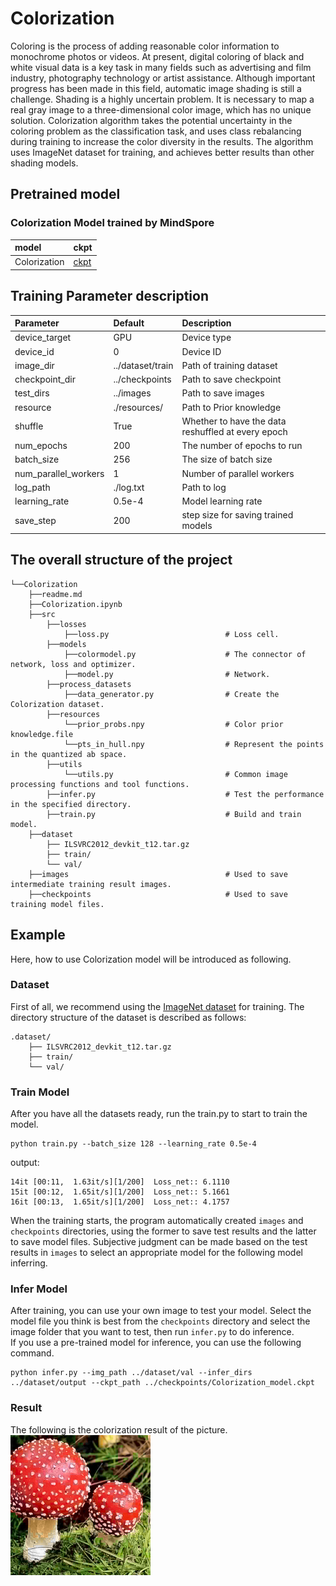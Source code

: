 # Colorization

Coloring is the process of adding reasonable color information to monochrome photos or videos. At present, digital coloring of black and white visual data is a key task in many fields such as advertising and film industry, photography technology or artist assistance. Although important progress has been made in this field, automatic image shading is still a challenge. Shading is a highly uncertain problem. It is necessary to map a real gray image to a three-dimensional color image, which has no unique solution. Colorization algorithm takes the potential uncertainty in the coloring problem as the classification task, and uses class rebalancing during training to increase the color diversity in the results. The algorithm uses ImageNet dataset for training, and achieves better results than other shading models.

## Pretrained model

### Colorization Model trained by MindSpore

| model        | ckpt                                                                              |
|:-------------|:----------------------------------------------------------------------------------|
| Colorization | [ckpt](https://download.mindspore.cn/vision/colorization/Colorization_model.ckpt) |

## Training Parameter description

| Parameter                          | Default          | Description                                        |
|:-----------------------------------|:-----------------|:---------------------------------------------------|
| device_target                      | GPU              | Device type                                        |
| device_id                          | 0                | Device ID                                          |
| image_dir                          | ../dataset/train | Path of training dataset                           |
| checkpoint_dir                     | ../checkpoints   | Path to save checkpoint                            |
| test_dirs                          | ../images        | Path to save images                                |
| resource                           | ./resources/     | Path to Prior knowledge                            |
| shuffle                            | True             | Whether to have the data reshuffled at every epoch |
| num_epochs                         | 200              | The number of epochs to run                        |
| batch_size                         | 256              | The size of batch size                             |
| num_parallel_workers               | 1                | Number of parallel workers                         |
| log_path                           | ./log.txt        | Path to log                                        |
| learning_rate                      | 0.5e-4           | Model learning rate                                |
| save_step                          | 200              | step size for saving trained models                |

## The overall structure of the project

```text
└──Colorization
    ├──readme.md
    ├──Colorization.ipynb
    ├──src
        ├──losses
            ├──loss.py                          # Loss cell.
        ├──models
            ├──colormodel.py                    # The connector of network, loss and optimizer.
            ├──model.py                         # Network.
        ├──process_datasets
            ├──data_generator.py                # Create the Colorization dataset.
        ├──resources
            └──prior_probs.npy                  # Color prior knowledge.file
            └──pts_in_hull.npy                  # Represent the points in the quantized ab space.
        ├──utils
            └──utils.py                         # Common image processing functions and tool functions.
        ├──infer.py                             # Test the performance in the specified directory.
        ├──train.py                             # Build and train model.
    ├──dataset
        ├── ILSVRC2012_devkit_t12.tar.gz
        ├── train/
        └── val/
    ├──images                                   # Used to save intermediate training result images.
    ├──checkpoints                              # Used to save training model files.
```

## Example

Here, how to use Colorization model will be introduced as following.

### Dataset

First of all, we recommend using the [ImageNet dataset](https://image-net.org/) for training. The directory structure of the dataset is described as follows:  

```text
.dataset/
    ├── ILSVRC2012_devkit_t12.tar.gz
    ├── train/
    └── val/
```

### Train Model

After you have all the datasets ready, run the train.py to start to train the model.

```shell
python train.py --batch_size 128 --learning_rate 0.5e-4
```

output:

```text
14it [00:11,  1.63it/s][1/200]  Loss_net:: 6.1110
15it [00:12,  1.65it/s][1/200]  Loss_net:: 5.1661
16it [00:13,  1.65it/s][1/200]  Loss_net:: 4.1757
```

When the training starts, the program automatically created ```images``` and ```checkpoints``` directories, using the former to save test results and the latter to save model files.
Subjective judgment can be made based on the test results in ```images``` to select an appropriate model for the following model inferring.

### Infer Model

After training, you can use your own image to test your model. Select the model file you think is best from the ```checkpoints``` directory and select the image folder that you want to test, then run ```infer.py``` to do inference.  
If you use a pre-trained model for inference, you can use the following command.

```shell
python infer.py --img_path ../dataset/val --infer_dirs ../dataset/output --ckpt_path ../checkpoints/Colorization_model.ckpt
```

### Result

The following is the colorization result of the picture.
![image](./images/infer.png)


